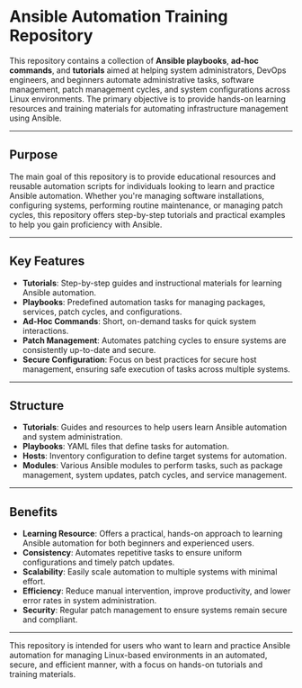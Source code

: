 # Ansible Automation Training Repository

This repository contains a collection of **Ansible playbooks**, **ad-hoc commands**, and **tutorials** aimed at helping system administrators, DevOps engineers, and beginners automate administrative tasks, software management, patch management cycles, and system configurations across Linux environments. The primary objective is to provide hands-on learning resources and training materials for automating infrastructure management using Ansible.

---

## Purpose

The main goal of this repository is to provide educational resources and reusable automation scripts for individuals looking to learn and practice Ansible automation. Whether you're managing software installations, configuring systems, performing routine maintenance, or managing patch cycles, this repository offers step-by-step tutorials and practical examples to help you gain proficiency with Ansible.

---

## Key Features

- **Tutorials**: Step-by-step guides and instructional materials for learning Ansible automation.
- **Playbooks**: Predefined automation tasks for managing packages, services, patch cycles, and configurations.
- **Ad-Hoc Commands**: Short, on-demand tasks for quick system interactions.
- **Patch Management**: Automates patching cycles to ensure systems are consistently up-to-date and secure.
- **Secure Configuration**: Focus on best practices for secure host management, ensuring safe execution of tasks across multiple systems.

---

## Structure

- **Tutorials**: Guides and resources to help users learn Ansible automation and system administration.
- **Playbooks**: YAML files that define tasks for automation.
- **Hosts**: Inventory configuration to define target systems for automation.
- **Modules**: Various Ansible modules to perform tasks, such as package management, system updates, patch cycles, and service management.

---

## Benefits

- **Learning Resource**: Offers a practical, hands-on approach to learning Ansible automation for both beginners and experienced users.
- **Consistency**: Automates repetitive tasks to ensure uniform configurations and timely patch updates.
- **Scalability**: Easily scale automation to multiple systems with minimal effort.
- **Efficiency**: Reduce manual intervention, improve productivity, and lower error rates in system administration.
- **Security**: Regular patch management to ensure systems remain secure and compliant.

---

This repository is intended for users who want to learn and practice Ansible automation for managing Linux-based environments in an automated, secure, and efficient manner, with a focus on hands-on tutorials and training materials.
